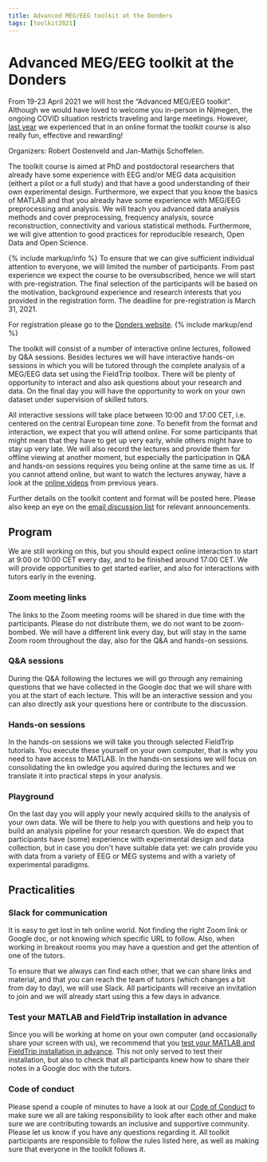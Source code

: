 ```yaml
---
title: Advanced MEG/EEG toolkit at the Donders
tags: [toolkit2021]
---
```


# Advanced MEG/EEG toolkit at the Donders

From 19-23 April 2021 we will host the “Advanced MEG/EEG toolkit”. Although we would have loved to welcome you in-person in Nijmegen, the ongoing COVID situation restricts traveling and large meetings. However, [last year]((/workshop/toolkit2020)) we experienced that in an online format the toolkit course is also really fun, effective and rewarding!

Organizers: Robert Oostenveld and Jan-Mathijs Schoffelen.

The toolkit course is aimed at PhD and postdoctoral researchers that already have some experience with EEG and/or MEG data acquisition (eithert a pilot or a full study) and that have a good understanding of their own experimental design. Furthermore, we expect that you know the basics of MATLAB and that you already have some experience with MEG/EEG preprocessing and analysis. We will teach you advanced data analysis methods and cover preprocessing, frequency analysis, source reconstruction, connectivity and various statistical methods. Furthermore, we will give attention to good practices for reproducible research, Open Data and Open Science.

{% include markup/info %}
To ensure that we can give sufficient individual attention to everyone, we will limited the number of participants. From past experience we expect the course to be oversubscribed, hence we will start with pre-registration. The final selection of the participants will be based on the motivation, background experience and research interests that you provided in the registration form. The deadline for pre-registration is March 31, 2021.

For registration please go to the [Donders website](https://www.ru.nl/donders/agenda/donders-tool-kits/vm-tool-kits/donders-meg-eeg-toolkit/).
{% include markup/end %}

The toolkit will consist of a number of interactive online lectures, followed by Q&A sessions. Besides lectures we will have interactive hands-on sessions in which you will be tutored through the complete analysis of a MEG/EEG data set using the FieldTrip toolbox. There will be plenty of opportunity to interact and also ask questions about your research and data. On the final day you will have the opportunity to work on your own dataset under supervision of skilled tutors.

All interactive sessions will take place between 10:00 and 17:00 CET, i.e. centered on the central European time zone. To benefit from the format and interaction, we expect that you will attend online. For some participants that might mean that they have to get up very early, while others might have to stay up very late. We will also record the lectures and provide them for offline viewing at another moment, but especially the participation in Q&A and hands-on sessions requires you being online at the same time as us. If you cannot attend online, but want to watch the lectures anyway, have a look at the [online videos](https://www.fieldtriptoolbox.org/video/) from previous years.

Further details on the toolkit content and format will be posted here. Please also keep an eye on the [email discussion list](/discussion_list) for relevant announcements.

## Program

We are still working on this, but you should expect online interaction to start at 9:00 or 10:00 CET every day, and to be finished around 17:00 CET. We will provide opportunities to get started earlier, and also for interactions with tutors early in the evening.

### Zoom meeting links

The links to the Zoom meeting rooms will be shared in due time with the participants. Please do not distribute them, we do not want to be zoom-bombed. We will have a different link every day, but will stay in the same Zoom room throughout the day, also for the Q&A and hands-on sessions.

### Q&A sessions

During the Q&A following the lectures we will go through any remaining questions that we have collected in the Google doc that we will share with you at the start of each lecture. This will be an interactive session and you can also directly ask your questions here or contribute to the discussion.

### Hands-on sessions

In the hands-on sessions we will take you through selected FieldTrip tutorials. You execute these yourself on your own computer, that is why you need to have access to MATLAB. In the hands-on sessions we will focus on consolidating the kn owledge you aquired during the lectures and we translate it into practical steps in your analysis.

### Playground

On the last day you will apply your newly acquired skills to the analysis of your own data. We will be there to help you with questions and help you to build an analysis pipeline for your research question. We do expect that participants have (some) experience with experimental design and data collection, but in case you don't  have suitable data yet: we caln provide you with data from a variety of EEG or MEG systems and with a variety of experimental paradigms.

## Practicalities

### Slack for communication

It is easy to get lost in teh online world. Not finding the right Zoom link or Google doc, or not knowing which specific URL to follow. Also, when working in breakout rooms you may have a question and get the attention of one of the tutors.

To ensure that we always can find each other, that we can share links and material, and that you can reach the team of tutors (which changes a bit from day to day), we will use Slack. All participants will receive an invitation to join and we will already start using this a few days in advance.

### Test your MATLAB and FieldTrip installation in advance

Since you will be working at home on your own computer (and occasionally share your screen with us), we recommend that you [test your MATLAB and FieldTrip installation in advance](/workshop/toolkit2021/test_installation). This not only served to test their installation, but also to check that all participants knew how to share their notes in a Google doc with the tutors.

### Code of conduct

Please spend a couple of minutes to have a look at our [Code of Conduct](/workshop/toolkit2021/code_of_conduct) to make sure we all are taking responsibility to look after each other and make sure we are contributing towards an inclusive and supportive community. Please let us know if you have any questions regarding it. All toolkit participants are responsible to follow the rules listed here, as well as making sure that everyone in the toolkit follows it.
